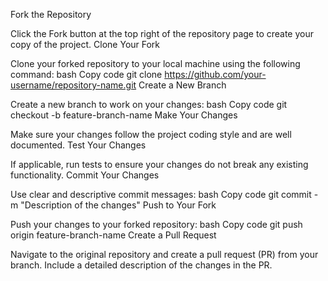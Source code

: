 Fork the Repository

Click the Fork button at the top right of the repository page to create your copy of the project. Clone Your Fork

Clone your forked repository to your local machine using the following command: bash Copy code git clone https://github.com/your-username/repository-name.git Create a New Branch

Create a new branch to work on your changes: bash Copy code git checkout -b feature-branch-name Make Your Changes

Make sure your changes follow the project coding style and are well documented. Test Your Changes

If applicable, run tests to ensure your changes do not break any existing functionality. Commit Your Changes

Use clear and descriptive commit messages: bash Copy code git commit -m "Description of the changes" Push to Your Fork

Push your changes to your forked repository: bash Copy code git push origin feature-branch-name Create a Pull Request

Navigate to the original repository and create a pull request (PR) from your branch. Include a detailed description of the changes in the PR.
